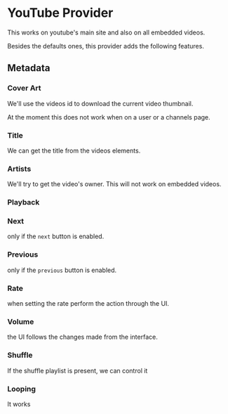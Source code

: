# YouTube Provider
This works on youtube's main site and also on all embedded videos.

Besides the defaults ones, this provider adds the following features.

## Metadata
### Cover Art
We'll use the videos id to download the current video thumbnail.

At the moment this does not work when on a user or a channels page.

### Title
We can get the title from the videos elements.

### Artists
We'll try to get the video's owner. This will not work on embedded videos.

### Playback
### Next
only if the `next` button is enabled.

### Previous
only if the `previous` button is enabled.

### Rate
when setting the rate perform the action through the UI.

### Volume
the UI follows the changes made from the interface.

### Shuffle
If the shuffle playlist is present, we can control it

### Looping
It works

